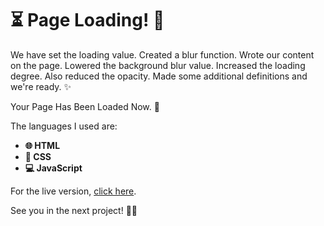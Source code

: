 # ⏳ Page Loading! 🔄

We have set the loading value. Created a blur function. Wrote our content on the page. Lowered the background blur value. Increased the loading degree. Also reduced the opacity. Made some additional definitions and we're ready. ✨

Your Page Has Been Loaded Now. 🎉

The languages I used are:

- **🌐 HTML**
- **🎨 CSS**
- **💻 JavaScript**

For the live version, [click here](https://blurry-loading-pearl.vercel.app/). 

See you in the next project! 👋😊
